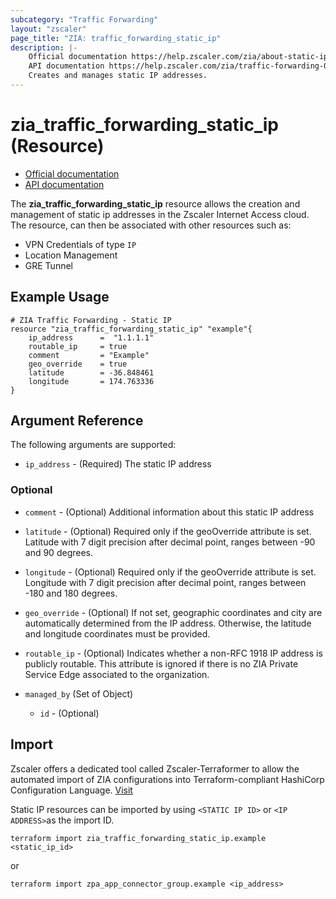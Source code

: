 ```yaml
---
subcategory: "Traffic Forwarding"
layout: "zscaler"
page_title: "ZIA: traffic_forwarding_static_ip"
description: |-
    Official documentation https://help.zscaler.com/zia/about-static-ip
    API documentation https://help.zscaler.com/zia/traffic-forwarding-0#/staticIP-get
    Creates and manages static IP addresses.
---
```


# zia_traffic_forwarding_static_ip (Resource)

* [Official documentation](https://help.zscaler.com/zia/about-static-ip)
* [API documentation](https://help.zscaler.com/zia/traffic-forwarding-0#/staticIP-get)

The **zia_traffic_forwarding_static_ip** resource allows the creation and management of static ip addresses in the Zscaler Internet Access cloud. The resource, can then be associated with other resources such as:

* VPN Credentials of type `IP`
* Location Management
* GRE Tunnel

## Example Usage

```hcl
# ZIA Traffic Forwarding - Static IP
resource "zia_traffic_forwarding_static_ip" "example"{
    ip_address      =  "1.1.1.1"
    routable_ip     = true
    comment         = "Example"
    geo_override    = true
    latitude        = -36.848461
    longitude       = 174.763336
}
```

## Argument Reference

The following arguments are supported:

* `ip_address` - (Required) The static IP address

### Optional

* `comment` - (Optional) Additional information about this static IP address
* `latitude` - (Optional) Required only if the geoOverride attribute is set. Latitude with 7 digit precision after decimal point, ranges between -90 and 90 degrees.
* `longitude` - (Optional) Required only if the geoOverride attribute is set. Longitude with 7 digit precision after decimal point, ranges between -180 and 180 degrees.
* `geo_override` - (Optional) If not set, geographic coordinates and city are automatically determined from the IP address. Otherwise, the latitude and longitude coordinates must be provided.
* `routable_ip` - (Optional) Indicates whether a non-RFC 1918 IP address is publicly routable. This attribute is ignored if there is no ZIA Private Service Edge associated to the organization.

* `managed_by` (Set of Object)
  * `id` - (Optional)

## Import

Zscaler offers a dedicated tool called Zscaler-Terraformer to allow the automated import of ZIA configurations into Terraform-compliant HashiCorp Configuration Language.
[Visit](https://github.com/zscaler/zscaler-terraformer)

Static IP resources can be imported by using `<STATIC IP ID>` or `<IP ADDRESS>`as the import ID.

```shell
terraform import zia_traffic_forwarding_static_ip.example <static_ip_id>
```

or

```shell
terraform import zpa_app_connector_group.example <ip_address>
```
